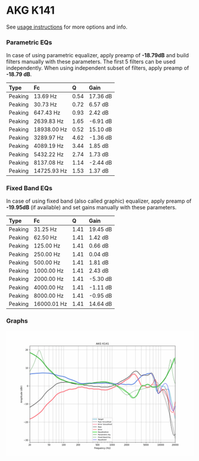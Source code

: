 # AKG K141
See [usage instructions](https://github.com/jaakkopasanen/AutoEq#usage) for more options and info.

### Parametric EQs
In case of using parametric equalizer, apply preamp of **-18.79dB** and build filters manually
with these parameters. The first 5 filters can be used independently.
When using independent subset of filters, apply preamp of **-18.79 dB**.

| Type    | Fc          |    Q | Gain     |
|:--------|:------------|:-----|:---------|
| Peaking | 13.69 Hz    | 0.54 | 17.36 dB |
| Peaking | 30.73 Hz    | 0.72 | 6.57 dB  |
| Peaking | 647.43 Hz   | 0.93 | 2.42 dB  |
| Peaking | 2639.83 Hz  | 1.65 | -6.91 dB |
| Peaking | 18938.00 Hz | 0.52 | 15.10 dB |
| Peaking | 3289.97 Hz  | 4.62 | -1.36 dB |
| Peaking | 4089.19 Hz  | 3.44 | 1.85 dB  |
| Peaking | 5432.22 Hz  | 2.74 | 1.73 dB  |
| Peaking | 8137.08 Hz  | 1.14 | -2.44 dB |
| Peaking | 14725.93 Hz | 1.53 | 1.37 dB  |

### Fixed Band EQs
In case of using fixed band (also called graphic) equalizer, apply preamp of **-19.95dB**
(if available) and set gains manually with these parameters.

| Type    | Fc          |    Q | Gain     |
|:--------|:------------|:-----|:---------|
| Peaking | 31.25 Hz    | 1.41 | 19.45 dB |
| Peaking | 62.50 Hz    | 1.41 | 1.42 dB  |
| Peaking | 125.00 Hz   | 1.41 | 0.66 dB  |
| Peaking | 250.00 Hz   | 1.41 | 0.04 dB  |
| Peaking | 500.00 Hz   | 1.41 | 1.81 dB  |
| Peaking | 1000.00 Hz  | 1.41 | 2.43 dB  |
| Peaking | 2000.00 Hz  | 1.41 | -5.30 dB |
| Peaking | 4000.00 Hz  | 1.41 | -1.11 dB |
| Peaking | 8000.00 Hz  | 1.41 | -0.95 dB |
| Peaking | 16000.01 Hz | 1.41 | 14.64 dB |

### Graphs
![](./AKG%20K141.png)